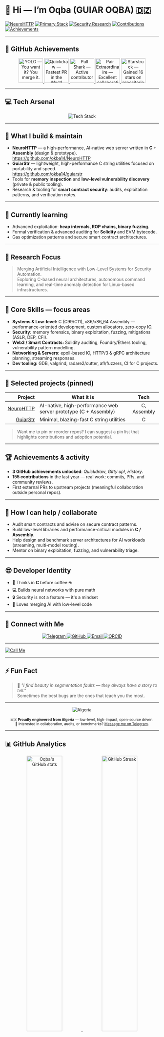 # 👋 Hi — I’m Oqba (GUIAR OQBA) 🇩🇿

[![NeuroHTTP](https://img.shields.io/badge/NeuroHTTP-AI%20Native%20Web%20Server-blue?style=for-the-badge&logo=github)](https://github.com/okba14/NeuroHTTP)
[![Primary Stack](https://img.shields.io/badge/Stack-C%20%7C%20Assembly%20%7C%20Solidity-orange?style=for-the-badge)]()
[![Security Research](https://img.shields.io/badge/Focus-Cybersecurity-red?style=for-the-badge)]()
[![Contributions](https://img.shields.io/badge/Contributions-155%20last%20year-brightgreen?style=for-the-badge)]()
[![Achievements](https://img.shields.io/badge/Achievements-3%20unlocked-yellow?style=for-the-badge)]()


---

## 🏅 GitHub Achievements

<p align="center">
  <a href="https://github.com/users/okba14/achievements/yolo">
    <img src="https://github.githubassets.com/images/modules/profile/achievements/yolo-default.png" width="80" title="YOLO — You want it? You merge it."/>
  </a>
  <a href="https://github.com/users/okba14/achievements/quickdraw">
    <img src="https://github.githubassets.com/images/modules/profile/achievements/quickdraw-default.png" width="80" title="Quickdraw — Fastest PR in the West!"/>
  </a>
  <a href="https://github.com/users/okba14/achievements/pull-shark">
    <img src="https://github.githubassets.com/images/modules/profile/achievements/pull-shark-default.png" width="80" title="Pull Shark — Active contributor"/>
  </a>
  <a href="https://github.com/users/okba14/achievements/pair-extraordinaire">
    <img src="https://github.githubassets.com/images/modules/profile/achievements/pair-extraordinaire-default.png" width="80" title="Pair Extraordinaire — Excellent collaboration"/>
  </a>
  <a href="https://github.com/users/okba14/achievements/starstruck">
    <img src="https://github.githubassets.com/images/modules/profile/achievements/starstruck-default.png" width="80" title="Starstruck — Gained 16 stars on repositories"/>
  </a>
</p>




---

## 💻 Tech Arsenal

<p align="center">
  <img src="https://skillicons.dev/icons?i=c,cpp,assembly,python,bash,solidity,javascript,linux,git&theme=dark" alt="Tech Stack" />
</p>

---

## 🔭 What I build & maintain
- **NeuroHTTP** — a high-performance, AI-native web server written in **C + Assembly** (design & prototype).  
  https://github.com/okba14/NeuroHTTP
- **GuiarStr** — lightweight, high-performance C string utilities focused on portability and speed.  
  https://github.com/okba14/guiarstr
- Tools for **memory inspection** and **low-level vulnerability discovery** (private & public tooling).
- Research & tooling for **smart contract security**: audits, exploitation patterns, and verification notes.

---

## 🌱 Currently learning
- Advanced exploitation: **heap internals, ROP chains, binary fuzzing**.  
- Formal verification & advanced auditing for **Solidity** and EVM bytecode.  
- Gas optimization patterns and secure smart contract architectures.



---

## 🧠 Research Focus

> Merging Artificial Intelligence with Low-Level Systems for Security Automation.  
> Exploring C-based neural architectures, autonomous command learning, and real-time anomaly detection for Linux-based infrastructures.


---

## 🧠 Core Skills — focus areas
- **Systems & Low-level:** C (C99/C11), x86/x86_64 Assembly — performance-oriented development, custom allocators, zero-copy IO.  
- **Security:** memory forensics, binary exploitation, fuzzing, mitigations (ASLR, DEP, CFI).  
- **Web3 / Smart Contracts:** Solidity auditing, Foundry/Ethers tooling, vulnerability pattern modelling.  
- **Networking & Servers:** epoll-based IO, HTTP/3 & gRPC architecture planning, streaming responses.  
- **Dev tooling:** GDB, valgrind, radare2/cutter, afl/fuzzers, CI for C projects.

---

## 🚀 Selected projects (pinned)
| Project | What it is | Tech |
|--------:|------------|:----:|
| [NeuroHTTP](https://github.com/okba14/NeuroHTTP) | AI-native, high-performance web server prototype (C + Assembly) | C, Assembly |
| [GuiarStr](https://github.com/okba14/guiarstr) | Minimal, blazing-fast C string utilities | C |

> Want me to pin or reorder repos? I can suggest a pin list that highlights contributions and adoption potential.

---

## 🏆 Achievements & activity
- **3 GitHub achievements unlocked**: *Quickdraw*, *Gitty up!*, *History*.  
- **155 contributions** in the last year — real work: commits, PRs, and community reviews.  
- First external PRs to upstream projects (meaningful collaboration outside personal repos).

---

## 🧩 How I can help / collaborate
- Audit smart contracts and advise on secure contract patterns.  
- Build low-level libraries and performance-critical modules in **C / Assembly**.  
- Help design and benchmark server architectures for AI workloads (streaming, multi-model routing).  
- Mentor on binary exploitation, fuzzing, and vulnerability triage.


---

## 😎 Developer Identity

- 🧠 Thinks in **C** before coffee ☕  
- 💻 Builds neural networks with pure math  
- 🔒 Security is not a feature — it's a mindset  
- 🧬 Loves merging AI with low-level code



---

## 💬 Connect with Me  

<p align="center">
  <a href="https://t.me/Okba_elkantara" target="_blank">
    <img src="https://img.shields.io/badge/Telegram-2CA5E0?style=for-the-badge&logo=telegram&logoColor=white" alt="Telegram" />
  </a>
  <a href="https://github.com/okba14" target="_blank">
    <img src="https://img.shields.io/badge/GitHub-181717?style=for-the-badge&logo=github&logoColor=white" alt="GitHub" />
  </a>
  <a href="mailto:techokba@gmail.com" target="_blank">
    <img src="https://img.shields.io/badge/Email-D14836?style=for-the-badge&logo=gmail&logoColor=white" alt="Email" />
  </a>
  <a href="https://orcid.org/0009-0008-1629-0002" target="_blank">
    <img src="https://img.shields.io/badge/ORCID-A6CE39?style=for-the-badge&logo=orcid&logoColor=white" alt="ORCID" />
  </a>
</p>


---
<!-- Epic phone badge (clickable) -->
[![Call Me](https://img.shields.io/badge/📞%20Call%20Me-%2B213.671.36.04.38-blue?style=for-the-badge&logo=telephone&logoColor=white)](tel:+213671360438)

<!-- Epic ASCII banner (for dramatic README sections) -->

---

## ⚡ Fun Fact  

> 🧩 *"I find beauty in segmentation faults — they always have a story to tell."*  
> Sometimes the best bugs are the ones that teach you the most.

---

<p align="center">
  <img src="https://img.shields.io/badge/Made%20with%20❤️%20Algeria-006233?style=for-the-badge&logo=algeria&logoColor=white" alt="Algeria" /><br><br>
  <sub>🇩🇿 <b>Proudly engineered from Algeria</b> — low-level, high-impact, open-source driven.<br>
  💬 Interested in collaboration, audits, or benchmarks? <a href="https://t.me/Okba_elkantara">Message me on Telegram</a>.</sub>
</p>





---

## 📊 GitHub Analytics

<p align="center">
  <a href="https://github.com/okba14">
    <img src="https://github-readme-stats.vercel.app/api?username=okba14&show_icons=true&theme=radical&count_private=true&hide_border=true&bg_color=0D1117&title_color=58A6FF&icon_color=58A6FF" alt="Oqba's GitHub stats" width="48%"/>
  </a>
  <a href="https://github.com/okba14">
    <img src="https://github-readme-streak-stats.herokuapp.com/?user=okba14&theme=radical&hide_border=true&background=0D1117&ring=58A6FF&fire=FF6B81&currStreakLabel=58A6FF" alt="GitHub Streak" width="48%"/>
  </a>
</p>

<p align="center">
  <a href="https://github.com/okba14">
    <img src="https://github-readme-stats.vercel.app/api/top-langs/?username=okba14&layout=compact&theme=radical&hide_border=true&bg_color=0D1117&title_color=58A6FF" alt="Top Languages" width="48%"/>
  </a>
</p>

---

<p align="center">
  <img src="https://github-profile-summary-cards.vercel.app/api/cards/profile-details?username=okba14&theme=radical" alt="Profile Summary" width="95%"/>
</p>


